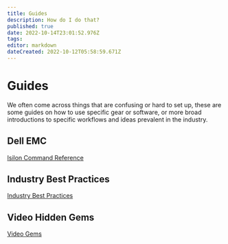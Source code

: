 ```yaml
---
title: Guides
description: How do I do that?
published: true
date: 2022-10-14T23:01:52.976Z
tags: 
editor: markdown
dateCreated: 2022-10-12T05:58:59.671Z
---
```


# Guides
We often come across things that are confusing or hard to set up, these are some guides on how to use specific gear or software, or more broad introductions to specific workflows and ideas prevalent in the industry. 

## Dell EMC
[Isilon Command Reference](/guides/isiloncommands)

## Industry Best Practices
[Industry Best Practices](/en/guides/best-practices)

## Video Hidden Gems
[Video Gems](/guides/gems)